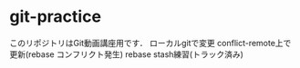 ﻿# git-practice
このリポジトリはGit動画講座用です．
ローカルgitで変更
conflict-remote上で更新(rebase コンフリクト発生)
rebase
stash練習(トラック済み)